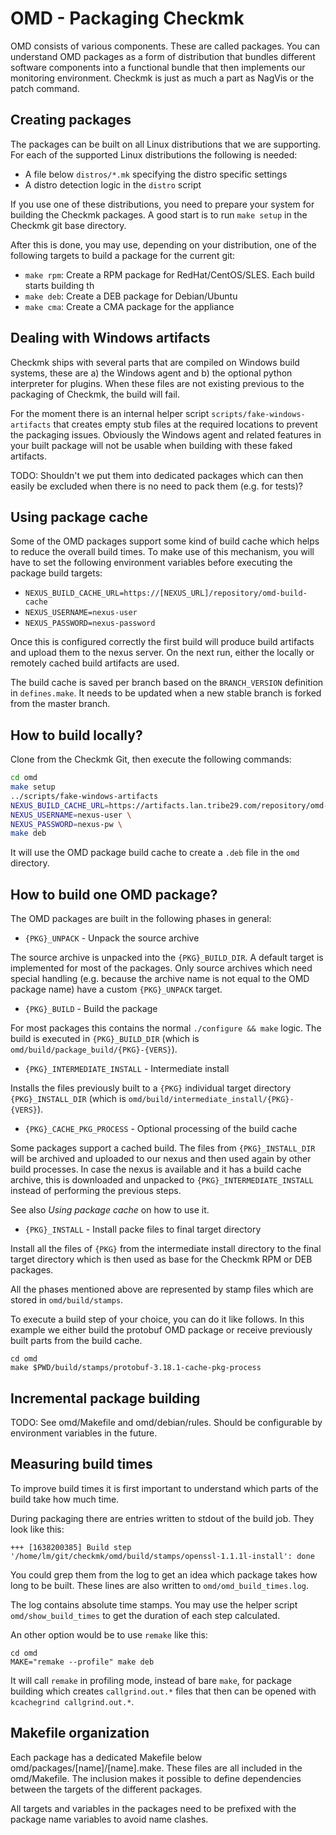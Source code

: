 # OMD - Packaging Checkmk

OMD consists of various components. These are called packages. You can
understand OMD packages as a form of distribution that bundles different
software components into a functional bundle that then implements our monitoring
environment. Checkmk is just as much a part as NagVis or the patch command.

## Creating packages

The packages can be built on all Linux distributions that we are supporting.
For each of the supported Linux distributions the following is needed:

- A file below `distros/*.mk` specifying the distro specific settings
- A distro detection logic in the `distro` script

If you use one of these distributions, you need to prepare your system for
building the Checkmk packages. A good start is to run `make setup` in the
Checkmk git base directory.

After this is done, you may use, depending on your distribution, one of the
following targets to build a package for the current git:

- `make rpm`: Create a RPM package for RedHat/CentOS/SLES. Each build starts
  building th
- `make deb`: Create a DEB package for Debian/Ubuntu
- `make cma`: Create a CMA package for the appliance

## Dealing with Windows artifacts

Checkmk ships with several parts that are compiled on Windows build systems,
these are a) the Windows agent and b) the optional python interpreter for
plugins. When these files are not existing previous to the packaging of Checkmk,
the build will fail.

For the moment there is an internal helper script
`scripts/fake-windows-artifacts` that creates empty stub files at the required
locations to prevent the packaging issues. Obviously the Windows agent and
related features in your built package will not be usable when building with
these faked artifacts.

TODO: Shouldn't we put them into dedicated packages which can then easily be
excluded when there is no need to pack them (e.g. for tests)?

## Using package cache

Some of the OMD packages support some kind of build cache which helps to reduce
the overall build times. To make use of this mechanism, you will have to set the
following environment variables before executing the package build targets:

- `NEXUS_BUILD_CACHE_URL=https://[NEXUS_URL]/repository/omd-build-cache`
- `NEXUS_USERNAME=nexus-user`
- `NEXUS_PASSWORD=nexus-password`

Once this is configured correctly the first build will produce build artifacts
and upload them to the nexus server. On the next run, either the locally or
remotely cached build artifacts are used.

The build cache is saved per branch based on the `BRANCH_VERSION` definition in
`defines.make`. It needs to be updated when a new stable branch is forked from
the master branch.

## How to build locally?

Clone from the Checkmk Git, then execute the following commands:

```bash
cd omd
make setup
../scripts/fake-windows-artifacts
NEXUS_BUILD_CACHE_URL=https://artifacts.lan.tribe29.com/repository/omd-build-cache \
NEXUS_USERNAME=nexus-user \
NEXUS_PASSWORD=nexus-pw \
make deb
```

It will use the OMD package build cache to create a `.deb` file in the `omd`
directory.

## How to build one OMD package?

The OMD packages are built in the following phases in general:

- `{PKG}_UNPACK` - Unpack the source archive

The source archive is unpacked into the `{PKG}_BUILD_DIR`. A default target is
implemented for most of the packages. Only source archives which need special
handling (e.g. because the archive name is not equal to the OMD package name)
have a custom `{PKG}_UNPACK` target.

- `{PKG}_BUILD` - Build the package

For most packages this contains the normal `./configure && make` logic. The
build is executed in `{PKG}_BUILD_DIR` (which is
`omd/build/package_build/{PKG}-{VERS}`).

- `{PKG}_INTERMEDIATE_INSTALL` - Intermediate install

Installs the files previously built to a `{PKG}` individual target directory
`{PKG}_INSTALL_DIR` (which is `omd/build/intermediate_install/{PKG}-{VERS}`).

- `{PKG}_CACHE_PKG_PROCESS` - Optional processing of the build cache

Some packages support a cached build. The files from `{PKG}_INSTALL_DIR` will be
archived and uploaded to our nexus and then used again by other build processes.
In case the nexus is available and it has a build cache archive, this is
downloaded and unpacked to `{PKG}_INTERMEDIATE_INSTALL` instead of performing
the previous steps.

See also *Using package cache* on how to use it.

- `{PKG}_INSTALL` - Install packe files to final target directory

Install all the files of `{PKG}` from the intermediate install directory to the
final target directory which is then used as base for the Checkmk RPM or DEB
packages.

All the phases mentioned above are represented by stamp files which are stored
in `omd/build/stamps`.

To execute a build step of your choice, you can do it like follows. In this
example we either build the protobuf OMD package or receive previously built
parts from the build cache.

```
cd omd
make $PWD/build/stamps/protobuf-3.18.1-cache-pkg-process
```

## Incremental package building

TODO: See omd/Makefile and omd/debian/rules. Should be configurable by
environment variables in the future.

## Measuring build times

To improve build times it is first important to understand which parts of the
build take how much time.

During packaging there are entries written to stdout of the build job. They look
like this:

```
+++ [1638200385] Build step '/home/lm/git/checkmk/omd/build/stamps/openssl-1.1.1l-install': done
```

You could grep them from the log to get an idea which package takes how long to
be built. These lines are also written to `omd/omd_build_times.log`.

The log contains absolute time stamps. You may use the helper script
`omd/show_build_times` to get the duration of each step calculated.

An other option would be to use `remake` like this:

```
cd omd
MAKE="remake --profile" make deb
```

It will call `remake` in profiling mode, instead of bare `make`, for package
building which creates `callgrind.out.*` files that then can be opened with
`kcachegrind callgrind.out.*`.

## Makefile organization

Each package has a dedicated Makefile below omd/packages/[name]/[name].make.
These files are all included in the omd/Makefile. The inclusion makes it
possible to define dependencies between the targets of the different packages.

All targets and variables in the packages need to be prefixed with the package
name variables to avoid name clashes.

